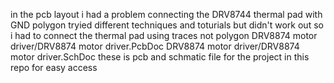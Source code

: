 in the pcb layout i had a problem connecting the DRV8744 thermal pad with GND polygon tryied different techniques and toturials but didn't work out so i had to connect the thermal pad using traces not polygon
DRV8874 motor driver/DRV8874 motor driver.PcbDoc
DRV8874 motor driver/DRV8874 motor driver.SchDoc
these is pcb and schmatic file for the project in this repo for easy access
